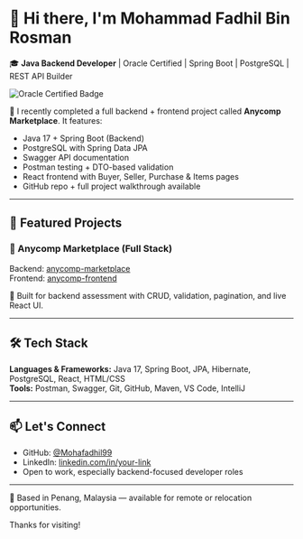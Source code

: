 # 👋 Hi there, I'm Mohammad Fadhil Bin Rosman

🎓 **Java Backend Developer** | Oracle Certified | Spring Boot | PostgreSQL | REST API Builder

![Oracle Certified Badge](https://img.shields.io/badge/Oracle%20Certified-Java%20Foundations%20(1Z0--811)-red)

🚀 I recently completed a full backend + frontend project called **Anycomp Marketplace**. It features:

- Java 17 + Spring Boot (Backend)
- PostgreSQL with Spring Data JPA
- Swagger API documentation
- Postman testing + DTO-based validation
- React frontend with Buyer, Seller, Purchase & Items pages
- GitHub repo + full project walkthrough available

---

## 📌 Featured Projects

### 🧩 Anycomp Marketplace (Full Stack)
Backend: [anycomp-marketplace](https://github.com/Mohafadhil99/anycomp-marketplace)  
Frontend: [anycomp-frontend](https://github.com/Mohafadhil99/anycomp-frontend)

📄 Built for backend assessment with CRUD, validation, pagination, and live React UI.

---

## 🛠️ Tech Stack
**Languages & Frameworks:** Java 17, Spring Boot, JPA, Hibernate, PostgreSQL, React, HTML/CSS  
**Tools:** Postman, Swagger, Git, GitHub, Maven, VS Code, IntelliJ

---

## 📫 Let's Connect
- GitHub: [@Mohafadhil99](https://github.com/Mohafadhil99)
- LinkedIn: [linkedin.com/in/your-link](#)
- Open to work, especially backend-focused developer roles

---

📍 Based in Penang, Malaysia — available for remote or relocation opportunities.

Thanks for visiting!

